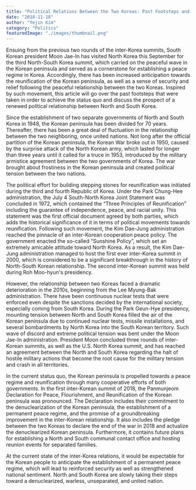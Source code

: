 ```yaml
---
title: "Political Relations Between the Two Koreas: Past Footsteps and Where it is Headed"
date: "2018-11-18"
author: "Yejin Kim"
category: "Politics"
featuredImage: "./images/thumbnail.png"
---
```


Ensuing from the previous two rounds of the inter-Korea summits, South Korean president Moon Jae-In has visited North Korea this September for the third North-South Korea summit, which carried on the peaceful wave in the Korean peninsula and served as a cornerstone for establishing a peace regime in Korea. Accordingly, there has been increased anticipation towards the reunification of the Korean peninsula, as well as a sense of security and relief following the peaceful relationship between the two Koreas. Inspired by such movement, this article will go over the past footsteps that were taken in order to achieve the status quo and discuss the prospect of a renewed political relationship between North and South Korea.

Since the establishment of two separate governments of North and South Korea in 1948, the Korean peninsula has been divided for 70 years. Thereafter, there has been a great deal of fluctuation in the relationship between the two neighboring, once united nations. Not long after the official partition of the Korean peninsula, the Korean War broke out in 1950, caused by the surprise attack of the North Korean army, which lasted for longer than three years until it called for a truce in 1953, introduced by the military armistice agreement between the two governments of Korea. The war brought about frostiness in the Korean peninsula and created political tension between the two nations.  

The political effort for building stepping stones for reunification was initiated during the third and fourth Republic of Korea. Under the Park Chung-Hee administration, the July 4 South-North Korea Joint Statement was concluded in 1972, which contained the “Three Principles of Reunification” including the guarantee of independence, peace, and racial unity. This statement was the first official document agreed by both parties, which adds the historical significance of it in terms of political movements towards reunification. Following such movement, the Kim Dae-Jung administration reached the pinnacle of an inter-Korean cooperation peace policy. The government enacted the so-called “Sunshine Policy”, which set an extremely amicable attitude toward North Korea. As a result, the Kim Dae-Jung administration managed to host the first ever inter-Korea summit in 2000, which is considered to be a significant breakthrough in the history of North-South Korean relationship. The second inter-Korean summit was held during Roh Moo-hyun's presidency.

However, the relationship between two Koreas faced a dramatic deterioration in the 2010s, beginning from the Lee Myung-Bak administration. There have been continuous nuclear tests that were enforced even despite the sanctions decided by the international society, especially coming from South Korea. During the Park Geun-Hye presidency, mounting tension between North and South Korea filled the air of the Korean peninsula due to continued nuclear tests, missile installations, and several bombardments by North Korea into the South Korean territory. Such wave of discord and extreme political tension was bent under the Moon Jae-In administration. President Moon concluded three rounds of inter-Korean summits, as well as the U.S. North Korea summit, and has reached an agreement between the North and South Korea regarding the halt of hostile military actions that become the root cause for the military tension and crash in all territories.

In the current status quo, the Korean peninsula is propelled towards a peace regime and reunification through many cooperative efforts of both governments. In the first inter-Korean summit of 2018, the Panmunjeom Declaration for Peace, Flourishment, and Reunification of the Korean peninsula was pronounced. The Declaration includes their commitment to the denuclearization of the Korean peninsula, the establishment of a permanent peace regime, and the promise of a groundbreaking improvement in the inter-Korean relationship. It also includes the pledge between the two Koreas to declare the end of the war in 2018 and actualize the denuclearized Korean peninsula. Furthermore, it contains future plans for establishing a North and South communal contact office and hosting reunion events for separated families.

At the current state of the inter-Korea relations, it would be expectable for the Korean people to anticipate the establishment of a permanent peace regime, which will lead to reinforced security as well as strengthened national sentiment. North and South Korea are slowly taking their steps toward a denuclearized, warless, unseparated, and united nation.
